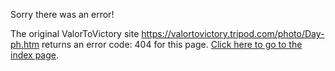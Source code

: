 

Sorry there was an error!

The original ValorToVictory site https://valortovictory.tripod.com/photo/Day-ph.htm returns an error code: 404 for this page. [Click here to go to the index page](../index.md).